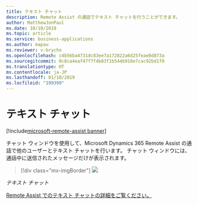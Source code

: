 ```yaml
---
title: テキスト チャット
description: Remote Assist の通話でテキスト チャットを行うことができます。
author: MatthewJonPaul
ms.date: 10/10/2018
ms.topic: article
ms.service: business-applications
ms.author: mapau
ms.reviewer: v-brycho
ms.openlocfilehash: c4b56ba4731dc83ee7a172822a6d25feae0d873a
ms.sourcegitcommit: 0c8ca4eaf47f7f4b83f1b544b910e7cac92bd1f0
ms.translationtype: HT
ms.contentlocale: ja-JP
ms.lasthandoff: 01/10/2019
ms.locfileid: "199399"
---
```

# <a name="text-chat"></a>テキスト チャット

[!include[microsoft-remote-assist banner](../../includes/microsoft-remote-assist.md)]

チャット ウィンドウを使用して、Microsoft Dynamics 365 Remote Assist の通話で他のユーザーとテキスト チャットを行います。 チャット ウィンドウには、通話中に送信されたメッセージだけが表示されます。

> [!div class="mx-imgBorder"]
> ![](media/07834575e1b074a79797cd7ca84c0c2e.jpg)

*テキスト チャット*


[Remote Assist でのテキスト チャットの詳細をご覧ください。](https://docs.microsoft.com/dynamics365/mixed-reality/remote-assist/user-guide)

